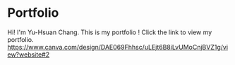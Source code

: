 # Portfolio
Hi! I'm Yu-Hsuan Chang.
This is my portfolio !
Click the link to view my portfolio.
https://www.canva.com/design/DAE069Fhhsc/uLEjt6B8iLvUMoCnjBVZ1g/view?website#2
